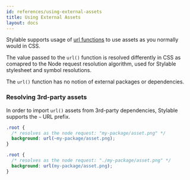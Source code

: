 ```yaml
---
id: references/using-external-assets
title: Using External Assets
layout: docs
---
```


Stylable supports usage of [url functions](<https://developer.mozilla.org/en-US/docs/Web/CSS/url()>) to use assets as you normally would in CSS.

The value passed to the `url()` function is resolved differently in CSS as comapred to the Node request resolution algorithm, used for Stylable stylesheet and symbol resolutions.

The `url()` function has no notion of external packages or dependencies.

### Resolving 3rd-party assets

In order to import `url()` assets from 3rd-party dependencies, Stylable supports the `~` URL prefix.

```css
.root {
  /* resolves as the node request: "my-package/asset.png" */
  background: url(~my-package/asset.png);
}

.root {
  /* resolves as the node request: "./my-package/asset.png" */
  background: url(my-package/asset.png);
}
```
